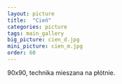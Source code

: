 ```yaml
---
layout: picture
title:  "Cień"
categories: picture
tags: main_gallery
big_picture: cien_d.jpg
mini_picture: cien_m.jpg
order: 60
---
```

90x90, technika mieszana na płótnie.
